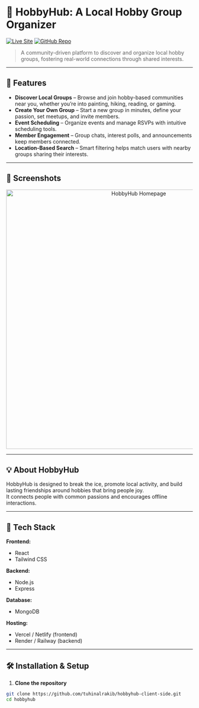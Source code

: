 # 🎯 HobbyHub: A Local Hobby Group Organizer

[![Live Site](https://img.shields.io/badge/Live%20Demo-0ea5e9?style=for-the-badge&logo=vercel&logoColor=white)](https://hobbyhub-apps.web.app/)
[![GitHub Repo](https://img.shields.io/badge/View%20Code-181717?style=for-the-badge&logo=github&logoColor=white)](https://github.com/tuhinalrakib/hobbyhub-client-side.git)

> A community-driven platform to discover and organize local hobby groups, fostering real-world connections through shared interests.

---

## 🌟 Features

- **Discover Local Groups** – Browse and join hobby-based communities near you, whether you’re into painting, hiking, reading, or gaming.
- **Create Your Own Group** – Start a new group in minutes, define your passion, set meetups, and invite members.
- **Event Scheduling** – Organize events and manage RSVPs with intuitive scheduling tools.
- **Member Engagement** – Group chats, interest polls, and announcements keep members connected.
- **Location-Based Search** – Smart filtering helps match users with nearby groups sharing their interests.

---

## 📸 Screenshots
<p align="center">
  <img src="https://i.postimg.cc/c4fcdYLB/Screenshot-2025-08-08-175131.png" alt="HobbyHub Homepage" width="700">
</p>
<p align="center">
  
</p>

---

## 💡 About HobbyHub
HobbyHub is designed to break the ice, promote local activity, and build lasting friendships around hobbies that bring people joy.  
It connects people with common passions and encourages offline interactions.

---

## 🚀 Tech Stack

**Frontend:**  
- React  
- Tailwind CSS  

**Backend:**  
- Node.js  
- Express  

**Database:**  
- MongoDB  

**Hosting:**  
- Vercel / Netlify (frontend)  
- Render / Railway (backend)  

---

## 🛠 Installation & Setup

1. **Clone the repository**
```bash
git clone https://github.com/tuhinalrakib/hobbyhub-client-side.git
cd hobbyhub
